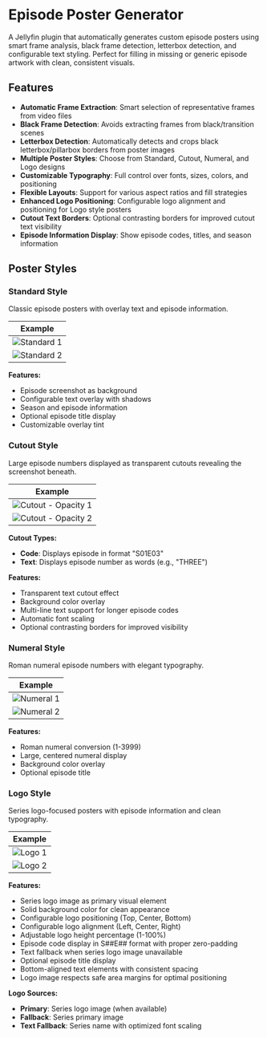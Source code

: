 # Episode Poster Generator

A Jellyfin plugin that automatically generates custom episode posters using smart frame analysis, black frame detection, letterbox detection, and configurable text styling. Perfect for filling in missing or generic episode artwork with clean, consistent visuals.

## Features

- **Automatic Frame Extraction**: Smart selection of representative frames from video files
- **Black Frame Detection**: Avoids extracting frames from black/transition scenes
- **Letterbox Detection**: Automatically detects and crops black letterbox/pillarbox borders from poster images
- **Multiple Poster Styles**: Choose from Standard, Cutout, Numeral, and Logo designs
- **Customizable Typography**: Full control over fonts, sizes, colors, and positioning
- **Flexible Layouts**: Support for various aspect ratios and fill strategies
- **Enhanced Logo Positioning**: Configurable logo alignment and positioning for Logo style posters
- **Cutout Text Borders**: Optional contrasting borders for improved cutout text visibility
- **Episode Information Display**: Show episode codes, titles, and season information

## Poster Styles

### Standard Style
Classic episode posters with overlay text and episode information.

| Example |
|---------|
| ![Standard 1](Screenshots/Standard%201.jpg) |
| ![Standard 2](Screenshots/Standard%202.jpg) |

**Features:**
- Episode screenshot as background
- Configurable text overlay with shadows
- Season and episode information
- Optional episode title display
- Customizable overlay tint

### Cutout Style  
Large episode numbers displayed as transparent cutouts revealing the screenshot beneath.

| Example |
|---------|
| ![Cutout - Opacity 1](Screenshots/Cutout%20-%20Opacity%201.jpg) |
| ![Cutout - Opacity 2](Screenshots/Cutout%20-%20Opacity%202.jpg) |

**Cutout Types:**
- **Code**: Displays episode in format "S01E03" 
- **Text**: Displays episode number as words (e.g., "THREE")

**Features:**
- Transparent text cutout effect
- Background color overlay
- Multi-line text support for longer episode codes
- Automatic font scaling
- Optional contrasting borders for improved visibility

### Numeral Style
Roman numeral episode numbers with elegant typography.

| Example |
|---------|
| ![Numeral 1](Screenshots/Numeral%201.jpg) |
| ![Numeral 2](Screenshots/Numeral%202.jpg) |

**Features:**
- Roman numeral conversion (1-3999)
- Large, centered numeral display
- Background color overlay
- Optional episode title

### Logo Style
Series logo-focused posters with episode information and clean typography.

| Example |
|---------|
| ![Logo 1](Screenshots/Logo%201.jpg) |
| ![Logo 2](Screenshots/Logo%202.jpg) |

**Features:**
- Series logo image as primary visual element
- Solid background color for clean appearance
- Configurable logo positioning (Top, Center, Bottom)
- Configurable logo alignment (Left, Center, Right)
- Adjustable logo height percentage (1-100%)
- Episode code display in S##E## format with proper zero-padding
- Text fallback when series logo image unavailable
- Optional episode title display
- Bottom-aligned text elements with consistent spacing
- Logo image respects safe area margins for optimal positioning

**Logo Sources:**
- **Primary**: Series logo image (when available)
- **Fallback**: Series primary image
- **Text Fallback**: Series name with optimized font scaling
